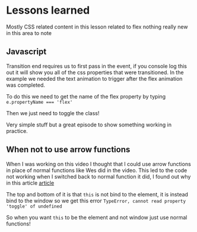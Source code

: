 # Lessons learned

Mostly CSS related content in this lesson related to flex nothing really new in this area to note

## Javascript

Transition end requires us to first pass in the event, if you console log this out it will show you all of the css properties that were transitioned. In the example we needed the text animation to trigger after the flex animation was completed.

To do this we need to get the name of the flex property by typing
`e.propertyName === 'flex'`

Then we just need to toggle the class!

Very simple stuff but a great episode to show something working in practice.

## When not to use arrow functions

When I was working on this video I thought that I could use arrow functions in place of normal functions like Wes did in the video. This led to the code not working when I switched back to normal function it did, I found out why in this article [article](https://www.http://wesbos.com/arrow-function-no-no/.com)

The top and bottom of it is that `this` is not bind to the element, it is instead bind to the window so we get this error
`TypeError, cannot read property 'toggle' of undefined`

So when you want `this` to be the element and not window just use normal functions!
